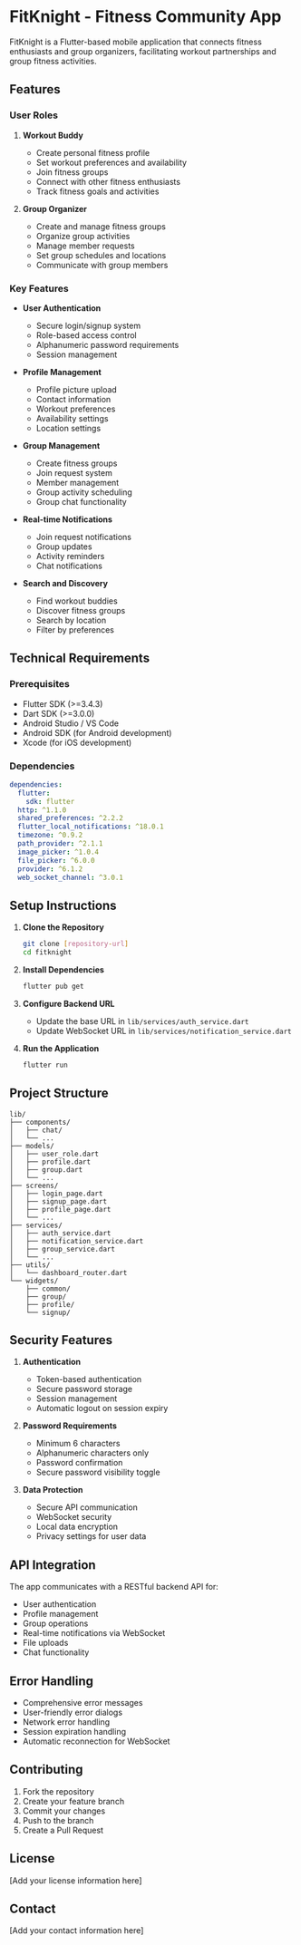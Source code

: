 # FitKnight - Fitness Community App

FitKnight is a Flutter-based mobile application that connects fitness enthusiasts and group organizers, facilitating workout partnerships and group fitness activities.

## Features

### User Roles
1. **Workout Buddy**
   - Create personal fitness profile
   - Set workout preferences and availability
   - Join fitness groups
   - Connect with other fitness enthusiasts
   - Track fitness goals and activities

2. **Group Organizer**
   - Create and manage fitness groups
   - Organize group activities
   - Manage member requests
   - Set group schedules and locations
   - Communicate with group members

### Key Features
- **User Authentication**
  - Secure login/signup system
  - Role-based access control
  - Alphanumeric password requirements
  - Session management

- **Profile Management**
  - Profile picture upload
  - Contact information
  - Workout preferences
  - Availability settings
  - Location settings

- **Group Management**
  - Create fitness groups
  - Join request system
  - Member management
  - Group activity scheduling
  - Group chat functionality

- **Real-time Notifications**
  - Join request notifications
  - Group updates
  - Activity reminders
  - Chat notifications

- **Search and Discovery**
  - Find workout buddies
  - Discover fitness groups
  - Search by location
  - Filter by preferences

## Technical Requirements

### Prerequisites
- Flutter SDK (>=3.4.3)
- Dart SDK (>=3.0.0)
- Android Studio / VS Code
- Android SDK (for Android development)
- Xcode (for iOS development)

### Dependencies
```yaml
dependencies:
  flutter:
    sdk: flutter
  http: ^1.1.0
  shared_preferences: ^2.2.2
  flutter_local_notifications: ^18.0.1
  timezone: ^0.9.2
  path_provider: ^2.1.1
  image_picker: ^1.0.4
  file_picker: ^6.0.0
  provider: ^6.1.2
  web_socket_channel: ^3.0.1
```

## Setup Instructions

1. **Clone the Repository**
   ```bash
   git clone [repository-url]
   cd fitknight
   ```

2. **Install Dependencies**
   ```bash
   flutter pub get
   ```

3. **Configure Backend URL**
   - Update the base URL in `lib/services/auth_service.dart`
   - Update WebSocket URL in `lib/services/notification_service.dart`

4. **Run the Application**
   ```bash
   flutter run
   ```

## Project Structure

```
lib/
├── components/
│   ├── chat/
│   └── ...
├── models/
│   ├── user_role.dart
│   ├── profile.dart
│   ├── group.dart
│   └── ...
├── screens/
│   ├── login_page.dart
│   ├── signup_page.dart
│   ├── profile_page.dart
│   └── ...
├── services/
│   ├── auth_service.dart
│   ├── notification_service.dart
│   ├── group_service.dart
│   └── ...
├── utils/
│   └── dashboard_router.dart
└── widgets/
    ├── common/
    ├── group/
    ├── profile/
    └── signup/
```

## Security Features

1. **Authentication**
   - Token-based authentication
   - Secure password storage
   - Session management
   - Automatic logout on session expiry

2. **Password Requirements**
   - Minimum 6 characters
   - Alphanumeric characters only
   - Password confirmation
   - Secure password visibility toggle

3. **Data Protection**
   - Secure API communication
   - WebSocket security
   - Local data encryption
   - Privacy settings for user data

## API Integration

The app communicates with a RESTful backend API for:
- User authentication
- Profile management
- Group operations
- Real-time notifications via WebSocket
- File uploads
- Chat functionality

## Error Handling

- Comprehensive error messages
- User-friendly error dialogs
- Network error handling
- Session expiration handling
- Automatic reconnection for WebSocket

## Contributing

1. Fork the repository
2. Create your feature branch
3. Commit your changes
4. Push to the branch
5. Create a Pull Request

## License

[Add your license information here]

## Contact

[Add your contact information here]
